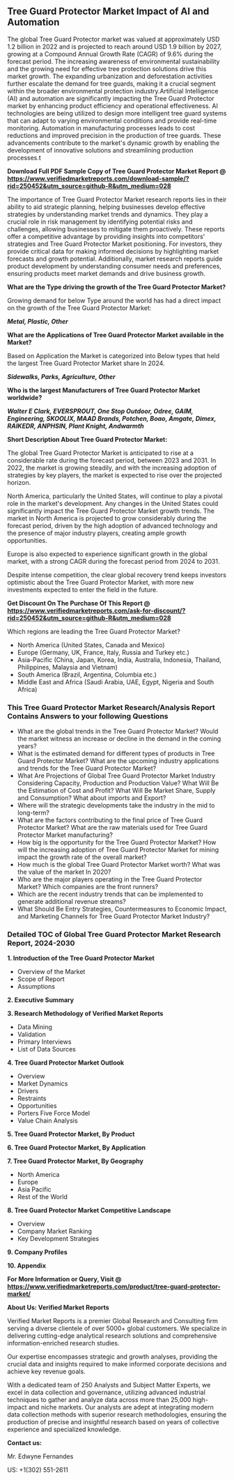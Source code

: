 <h2>Tree Guard Protector Market Impact of AI and Automation</h2>The global Tree Guard Protector market was valued at approximately USD 1.2 billion in 2022 and is projected to reach around USD 1.9 billion by 2027, growing at a Compound Annual Growth Rate (CAGR) of 9.6% during the forecast period. The increasing awareness of environmental sustainability and the growing need for effective tree protection solutions drive this market growth. The expanding urbanization and deforestation activities further escalate the demand for tree guards, making it a crucial segment within the broader environmental protection industry.Artificial Intelligence (AI) and automation are significantly impacting the Tree Guard Protector market by enhancing product efficiency and operational effectiveness. AI technologies are being utilized to design more intelligent tree guard systems that can adapt to varying environmental conditions and provide real-time monitoring. Automation in manufacturing processes leads to cost reductions and improved precision in the production of tree guards. These advancements contribute to the market's dynamic growth by enabling the development of innovative solutions and streamlining production processes.t</p><p id="" class=""><strong>Download Full PDF Sample Copy of Tree Guard Protector Market Report @ <a href="https://www.verifiedmarketreports.com/download-sample/?rid=250452&utm_source=github-R&utm_medium=028" target="_blank">https://www.verifiedmarketreports.com/download-sample/?rid=250452&utm_source=github-R&utm_medium=028</a></strong></p><p>The importance of&nbsp;Tree Guard Protector Market research reports lies in their ability to aid strategic planning, helping businesses develop effective strategies by understanding market trends and dynamics. They play a crucial role in risk management by identifying potential risks and challenges, allowing businesses to mitigate them proactively. These reports offer a competitive advantage by providing insights into competitors' strategies and Tree Guard Protector Market positioning. For investors, they provide critical data for making informed decisions by highlighting market forecasts and growth potential. Additionally, market research reports guide product development by understanding consumer needs and preferences, ensuring products meet market demands and drive business growth.</p><p><strong>What are the&nbsp;Type driving the growth of the Tree Guard Protector Market?</strong></p><p id="" class="">Growing demand for below Type around the world has had a direct impact on the growth of the Tree Guard Protector Market:</p><em><strong>Metal, Plastic, Other</strong></em></p><strong>What are the&nbsp;Applications&nbsp;of Tree Guard Protector Market available in the Market?</strong></p><p id="" class="">Based on Application the Market is categorized into Below types that held the largest Tree Guard Protector Market share In 2024.</p><em><strong>Sidewalks, Parks, Agriculture, Other</strong></em></p><strong>Who is the largest Manufacturers of Tree Guard Protector Market worldwide?</strong></p><p><em><strong>Walter E Clark, EVERSPROUT, One Stop Outdoor, Odree, GAIM, Engineering, SKOOLIX, MAAD Brands, Potchen, Boao, Amgate, Dimex, RAIKEDR, ANPHSIN, Plant Knight, Andwarmth</strong></em></p><p id="" class=""><strong>Short Description About Tree Guard Protector Market:</strong></p><p>The global Tree Guard Protector Market is anticipated to rise at a considerable rate during the forecast period, between 2023 and 2031. In 2022, the market is growing steadily, and with the increasing adoption of strategies by key players, the market is expected to rise over the projected horizon.</p><p>North America, particularly the United States, will continue to play a pivotal role in the market's development. Any changes in the United States could significantly impact the Tree Guard Protector Market growth trends. The market in North America is projected to grow considerably during the forecast period, driven by the high adoption of advanced technology and the presence of major industry players, creating ample growth opportunities.</p><p>Europe is also expected to experience significant growth in the global market, with a strong CAGR during the forecast period from 2024 to 2031.</p><p>Despite intense competition, the clear global recovery trend keeps investors optimistic about the Tree Guard Protector Market, with more new investments expected to enter the field in the future.</p><p id="" class=""><strong>Get Discount On The Purchase Of This Report @ <a href="https://www.verifiedmarketreports.com/ask-for-discount/?rid=250452&utm_source=github-R&utm_medium=028" target="_blank">https://www.verifiedmarketreports.com/ask-for-discount/?rid=250452&utm_source=github-R&utm_medium=028</a></strong></p>Which regions are leading the Tree Guard Protector Market?</p><ul><li>North America (United States, Canada and Mexico)</li><li>Europe (Germany, UK, France, Italy, Russia and Turkey etc.)</li><li>Asia-Pacific (China, Japan, Korea, India, Australia, Indonesia, Thailand, Philippines, Malaysia and Vietnam)</li><li>South America (Brazil, Argentina, Columbia etc.)</li><li>Middle East and Africa (Saudi Arabia, UAE, Egypt, Nigeria and South Africa)</li></ul><h3 id="" class="">This Tree Guard Protector Market Research/Analysis Report Contains Answers to your following Questions</h3><ul><li>What are the global trends in the Tree Guard Protector Market? Would the market witness an increase or decline in the demand in the coming years?</li><li>What is the estimated demand for different types of products in Tree Guard Protector Market? What are the upcoming industry applications and trends for the Tree Guard Protector Market?</li><li>What Are Projections of Global Tree Guard Protector Market Industry Considering Capacity, Production and Production Value? What Will Be the Estimation of Cost and Profit? What Will Be Market Share, Supply and Consumption? What about imports and Export?</li><li>Where will the strategic developments take the industry in the mid to long-term?</li><li>What are the factors contributing to the final price of Tree Guard Protector Market? What are the raw materials used for Tree Guard Protector Market manufacturing?</li><li>How big is the opportunity for the Tree Guard Protector Market? How will the increasing adoption of Tree Guard Protector Market for mining impact the growth rate of the overall market?</li><li>How much is the global Tree Guard Protector Market worth? What was the value of the market In 2020?</li><li>Who are the major players operating in the Tree Guard Protector Market? Which companies are the front runners?</li><li>Which are the recent industry trends that can be implemented to generate additional revenue streams?</li><li>What Should Be Entry Strategies, Countermeasures to Economic Impact, and Marketing Channels for Tree Guard Protector Market Industry?</li></ul><h3 id="" class="">Detailed TOC of Global Tree Guard Protector Market Research Report, 2024-2030</h3><p id="" class=""><strong>1. Introduction of the Tree Guard Protector Market</strong></p><ul><li>Overview of the Market</li><li>Scope of Report</li><li>Assumptions</li></ul><p id="" class=""><strong>2. Executive Summary</strong></p><p id="" class=""><strong>3. Research Methodology of Verified Market Reports</strong></p><ul><li>Data Mining</li><li>Validation</li><li>Primary Interviews</li><li>List of Data Sources</li></ul><p id="" class=""><strong>4. Tree Guard Protector Market Outlook</strong></p><ul><li>Overview</li><li>Market Dynamics</li><li>Drivers</li><li>Restraints</li><li>Opportunities</li><li>Porters Five Force Model</li><li>Value Chain Analysis</li></ul><p id="" class=""><strong>5. Tree Guard Protector Market, By Product</strong></p><p id="" class=""><strong>6. Tree Guard Protector Market, By Application</strong></p><p id="" class=""><strong>7. Tree Guard Protector Market, By Geography</strong></p><ul><li>North America</li><li>Europe</li><li>Asia Pacific</li><li>Rest of the World</li></ul><p id="" class=""><strong>8. Tree Guard Protector Market Competitive Landscape</strong></p><ul><li>Overview</li><li>Company Market Ranking</li><li>Key Development Strategies</li></ul><p id="" class=""><strong>9. Company Profiles</strong></p><p id="" class=""><strong>10. Appendix</strong></p><p id="" class=""><strong>For More Information or Query, Visit @ <a href="https://www.verifiedmarketreports.com/product/tree-guard-protector-market/" target="_blank">https://www.verifiedmarketreports.com/product/tree-guard-protector-market/</a></strong></p><p id="" class=""><strong>About Us: Verified Market Reports</strong></p><p id="" class="">Verified Market Reports is a premier Global Research and Consulting firm serving a diverse clientele of over 5000+ global customers. We specialize in delivering cutting-edge analytical research solutions and comprehensive information-enriched research studies.</p><p id="" class="">Our expertise encompasses strategic and growth analyses, providing the crucial data and insights required to make informed corporate decisions and achieve key revenue goals.</p><p id="" class="">With a dedicated team of 250 Analysts and Subject Matter Experts, we excel in data collection and governance, utilizing advanced industrial techniques to gather and analyze data across more than 25,000 high-impact and niche markets. Our analysts are adept at integrating modern data collection methods with superior research methodologies, ensuring the production of precise and insightful research based on years of collective experience and specialized knowledge.</p><p id="" class=""><strong>Contact us:</strong></p><p id="" class="">Mr. Edwyne Fernandes</p><p id="" class="">US: +1(302) 551-2611</p>